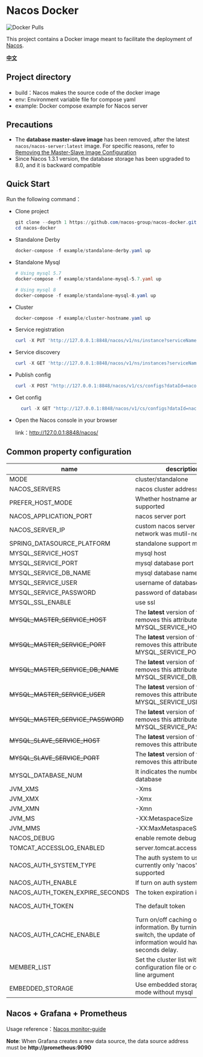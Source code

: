 # Nacos Docker

![Docker Pulls](https://img.shields.io/docker/pulls/nacos/nacos-server.svg?maxAge=60480)

This project contains a Docker image meant to facilitate the deployment of [Nacos](https://github.com/alibaba/nacos).

[**中文**](README_ZH.md)

## Project directory

* build：Nacos makes the source code of the docker image
* env: Environment variable file for compose yaml
* example: Docker compose example for Nacos server



## Precautions

* The **database master-slave image** has been removed, after the latest `nacos/nacos-server:latest` image. For specific reasons, refer to [Removing the Master-Slave Image Configuration](https://github.com/nacos-group/nacos-docker/wiki/%E7%A7%BB%E9%99%A4%E6%95%B0%E6%8D%AE%E5%BA%93%E4%B8%BB%E4%BB%8E%E9%95%9C%E5%83%8F%E9%85%8D%E7%BD%AE)
* Since Nacos 1.3.1 version, the database storage has been upgraded to 8.0, and it is backward compatible 





## Quick Start

Run the following command：

* Clone project

  ```powershell
  git clone --depth 1 https://github.com/nacos-group/nacos-docker.git
  cd nacos-docker
  ```


* Standalone Derby

  ```powershell
  docker-compose -f example/standalone-derby.yaml up
  ```
* Standalone Mysql

  ```powershell
  # Using mysql 5.7
  docker-compose -f example/standalone-mysql-5.7.yaml up

  # Using mysql 8
  docker-compose -f example/standalone-mysql-8.yaml up
  ```

* Cluster

  ```powershell
  docker-compose -f example/cluster-hostname.yaml up 
  ```


* Service registration

  ```powershell
  curl -X PUT 'http://127.0.0.1:8848/nacos/v1/ns/instance?serviceName=nacos.naming.serviceName&ip=20.18.7.10&port=8080'
  ```

* Service discovery

    ```powershell
    curl -X GET 'http://127.0.0.1:8848/nacos/v1/ns/instances?serviceName=nacos.naming.serviceName'
    ```

* Publish config

  ```powershell
  curl -X POST "http://127.0.0.1:8848/nacos/v1/cs/configs?dataId=nacos.cfg.dataId&group=test&content=helloWorld"
  ```

* Get config

  ```powershell
    curl -X GET "http://127.0.0.1:8848/nacos/v1/cs/configs?dataId=nacos.cfg.dataId&group=test"
  ```

  

* Open the Nacos console in your browser
  
  link：http://127.0.0.1:8848/nacos/



## Common property configuration 

| name                          | description                            | option                                 |
| ----------------------------- | -------------------------------------- | -------------------------------------- |
| MODE                          | cluster/standalone                     | cluster/standalone default **cluster** |
| NACOS_SERVERS                 | nacos cluster address        | eg. ip1:port1 ip2:port2 ip3:port3             |
| PREFER_HOST_MODE              | Whether hostname are supported         | hostname/ip default **ip**             |
| NACOS_APPLICATION_PORT             | nacos server port                      | default **8848**                       |
| NACOS_SERVER_IP             | custom nacos server ip when network was mutil-network                      |                         |
| SPRING_DATASOURCE_PLATFORM    | standalone support mysql               | mysql / empty default empty            |
| MYSQL_SERVICE_HOST | mysql  host |  |
| MYSQL_SERVICE_PORT | mysql  database port | default : **3306** |
| MYSQL_SERVICE_DB_NAME | mysql  database name |  |
| MYSQL_SERVICE_USER | username of  database |  |
| MYSQL_SERVICE_PASSWORD | password of  database |  |
| MYSQL_SSL_ENABLE | use ssl | default : false |
| ~~MYSQL_MASTER_SERVICE_HOST~~     | The **latest** version of the image removes this attribute, using MYSQL_SERVICE_HOST |                                        |
| ~~MYSQL_MASTER_SERVICE_PORT~~     | The **latest** version of the image removes this attribute, using MYSQL_SERVICE_PORT | default : **3306**                     |
| ~~MYSQL_MASTER_SERVICE_DB_NAME~~  | The **latest** version of the image removes this attribute, using MYSQL_SERVICE_DB_NAME |                                        |
| ~~MYSQL_MASTER_SERVICE_USER~~     | The **latest** version of the image removes this attribute, using MYSQL_SERVICE_USER |                                        |
| ~~MYSQL_MASTER_SERVICE_PASSWORD~~ | The **latest** version of the image removes this attribute, using MYSQL_SERVICE_PASSWORD |                                        |
| ~~MYSQL_SLAVE_SERVICE_HOST~~      | The **latest** version of the image removes this attribute   |                                        |
| ~~MYSQL_SLAVE_SERVICE_PORT~~      | The **latest** version of the image removes this attribute   | default :3306                          |
| MYSQL_DATABASE_NUM      | It indicates the number of database             | default :**1**                      |
| JVM_XMS      |  -Xms             | default :2g                          |
| JVM_XMX      |  -Xmx            | default :2g                          |
| JVM_XMN      |  -Xmn           | default :1g                          |
| JVM_MS      |  -XX:MetaspaceSize          | default :128m                          |
| JVM_MMS      |  -XX:MaxMetaspaceSize          | default :320m                          |
| NACOS_DEBUG      |  enable remote debug          | y/n default :n                          |
| TOMCAT_ACCESSLOG_ENABLED      |  server.tomcat.accesslog.enabled         | default :false                          |
| NACOS_AUTH_SYSTEM_TYPE      |  The auth system to use, currently only 'nacos' is supported        | default :nacos                          |
| NACOS_AUTH_ENABLE      |  If turn on auth system        | default :false                          |
| NACOS_AUTH_TOKEN_EXPIRE_SECONDS      |  The token expiration in seconds        | default :18000                          |
| NACOS_AUTH_TOKEN      |  The default token        | default :SecretKey012345678901234567890123456789012345678901234567890123456789                          |
| NACOS_AUTH_CACHE_ENABLE      |  Turn on/off caching of auth information. By turning on this switch, the update of auth information would have a 15 seconds delay.        | default : false                          |
| MEMBER_LIST      |  Set the cluster list with a configuration file or command-line argument        | eg:192.168.16.101:8847?raft_port=8807,192.168.16.101?raft_port=8808,192.168.16.101:8849?raft_port=8809                          |
| EMBEDDED_STORAGE      |    Use embedded storage in cluster mode without mysql      | `embedded` default : none                          |




## Nacos + Grafana + Prometheus

Usage reference：[Nacos monitor-guide](https://nacos.io/zh-cn/docs/monitor-guide.html)

**Note**:  When Grafana creates a new data source, the data source address must be **http://prometheus:9090**


